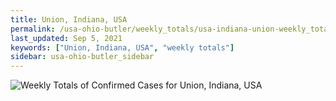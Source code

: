 ```yaml
---
title: Union, Indiana, USA
permalink: /usa-ohio-butler/weekly_totals/usa-indiana-union-weekly_totals.html
last_updated: Sep 5, 2021
keywords: ["Union, Indiana, USA", "weekly totals"]
sidebar: usa-ohio-butler_sidebar
---
```


![Weekly Totals of Confirmed Cases for Union, Indiana, USA](/covid_tracker/images/graphs/usa-indiana-union-weekly_totals_graph.png)

